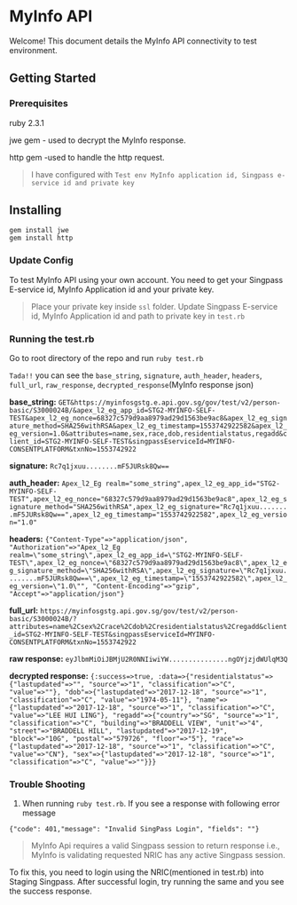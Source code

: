 # MyInfo API

Welcome! This document details the MyInfo API connectivity to test environment.

## Getting Started

### Prerequisites

ruby 2.3.1

jwe gem - used to decrypt the MyInfo response.

http gem -used to handle the http request.

> I have configured with `Test env MyInfo application id, Singpass e-service id and private key`


## Installing

```
gem install jwe
gem install http
```

### Update Config

To test MyInfo API using your own account. You need to get your Singpass E-service id, MyInfo Application id and your private key.

>Place your private key inside `ssl` folder.
Update Singpass E-service id, MyInfo Application id and path to private key in `test.rb`

### Running the test.rb
Go to root directory of the repo and run `ruby test.rb`

`Tada!!` you can see the `base_string`, `signature`, `auth_header`, `headers`, `full_url`, `raw_response`, `decrypted_response`(MyInfo response json)

**base_string:**
`GET&https://myinfosgstg.e.api.gov.sg/gov/test/v2/person-basic/S3000024B/&apex_l2_eg_app_id=STG2-MYINFO-SELF-TEST&apex_l2_eg_nonce=68327c579d9aa8979ad29d1563be9ac8&apex_l2_eg_signature_method=SHA256withRSA&apex_l2_eg_timestamp=1553742922582&apex_l2_eg_version=1.0&attributes=name,sex,race,dob,residentialstatus,regadd&client_id=STG2-MYINFO-SELF-TEST&singpassEserviceId=MYINFO-CONSENTPLATFORM&txnNo=1553742922`

**signature:** `Rc7q1jxuu........mF5JURsk8Qw==`

**auth_header:** `Apex_l2_Eg realm="some_string",apex_l2_eg_app_id="STG2-MYINFO-SELF-TEST",apex_l2_eg_nonce="68327c579d9aa8979ad29d1563be9ac8",apex_l2_eg_signature_method="SHA256withRSA",apex_l2_eg_signature="Rc7q1jxuu........mF5JURsk8Qw==",apex_l2_eg_timestamp="1553742922582",apex_l2_eg_version="1.0"`

**headers:** `{"Content-Type"=>"application/json", "Authorization"=>"Apex_l2_Eg realm=\"some_string\",apex_l2_eg_app_id=\"STG2-MYINFO-SELF-TEST\",apex_l2_eg_nonce=\"68327c579d9aa8979ad29d1563be9ac8\",apex_l2_eg_signature_method=\"SHA256withRSA\",apex_l2_eg_signature=\"Rc7q1jxuu........mF5JURsk8Qw==\",apex_l2_eg_timestamp=\"1553742922582\",apex_l2_eg_version=\"1.0\"", "Content-Encoding"=>"gzip", "Accept"=>"application/json"}`

**full_url:** `https://myinfosgstg.api.gov.sg/gov/test/v2/person-basic/S3000024B/?attributes=name%2Csex%2Crace%2Cdob%2Cresidentialstatus%2Cregadd&client_id=STG2-MYINFO-SELF-TEST&singpassEserviceId=MYINFO-CONSENTPLATFORM&txnNo=1553742922`

**raw response:**
`eyJlbmMiOiJBMjU2R0NNIiwiYW...............ngOYjzjdWUlqM3Q`

**decrypted response:**
`{:success=>true, :data=>{"residentialstatus"=>{"lastupdated"=>"", "source"=>"1", "classification"=>"C", "value"=>""}, "dob"=>{"lastupdated"=>"2017-12-18", "source"=>"1", "classification"=>"C", "value"=>"1974-05-11"}, "name"=>{"lastupdated"=>"2017-12-18", "source"=>"1", "classification"=>"C", "value"=>"LEE HUI LING"}, "regadd"=>{"country"=>"SG", "source"=>"1", "classification"=>"C", "building"=>"BRADDELL VIEW", "unit"=>"4", "street"=>"BRADDELL HILL", "lastupdated"=>"2017-12-19", "block"=>"10G", "postal"=>"579726", "floor"=>"5"}, "race"=>{"lastupdated"=>"2017-12-18", "source"=>"1", "classification"=>"C", "value"=>"CN"}, "sex"=>{"lastupdated"=>"2017-12-18", "source"=>"1", "classification"=>"C", "value"=>""}}}`

### Trouble Shooting

1. When running `ruby test.rb`. If you see a response with following error message

`{"code": 401,"message": "Invalid SingPass Login", "fields": ""}`

>MyInfo Api requires a valid Singpass session to return response i.e., MyInfo is validating requested NRIC has any active Singpass session.

To fix this, you need to login using the NRIC(mentioned in test.rb) into Staging Singpass. After successful login, try running the same and you see the success response.
